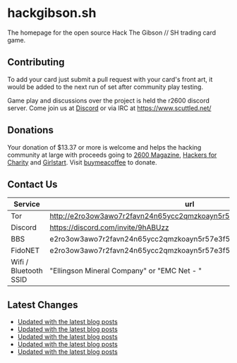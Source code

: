 # hackgibson.sh
The homepage for the open source Hack The Gibson // SH trading card game.


## Contributing

To add your card just submit a pull request with your card's front art, it would be added to the next run of set after community play testing.

Game play and discussions over the project is held the r2600 discord server. Come join us at [Discord](https://discord.com/invite/9hABUzz) or via IRC at https://www.scuttled.net/


## Donations

Your donation of $13.37 or more is welcome and helps the hacking community at large with proceeds going to [2600 Magazine](https://2600.com/), [Hackers for Charity](https://hackersforcharity.org) and [Girlstart](https://girlstart.org).  Visit [buymeacoffee](https://www.buymeacoffee.com/hackgibson.sh) to donate.


## Contact Us

Service | url
-|-
Tor | http://e2ro3ow3awo7r2favn24n65ycc2qmzkoayn5r57e3f56nvjwdcgg32ad.onion
Discord | https://discord.com/invite/9hABUzz
BBS | e2ro3ow3awo7r2favn24n65ycc2qmzkoayn5r57e3f56nvjwdcgg32ad.onion:23
FidoNET | e2ro3ow3awo7r2favn24n65ycc2qmzkoayn5r57e3f56nvjwdcgg32ad.onion:24554
Wifi / Bluetooth SSID | "Ellingson Mineral Company" or "EMC Net - <fidonet address>"

## Latest Changes
<!-- BLOG-POST-LIST:START -->
- [Updated with the latest blog posts](https://github.com/DFW2600/hackgibson.sh/commit/208b62b462f27f38a2e4cd5220f39cb100f27339)
- [Updated with the latest blog posts](https://github.com/DFW2600/hackgibson.sh/commit/c66858a4a3cf33b4e163fdac872ebf4f3ad84acf)
- [Updated with the latest blog posts](https://github.com/DFW2600/hackgibson.sh/commit/67abb25e5bf75633e87fde0a33e35c54a0735fe8)
- [Updated with the latest blog posts](https://github.com/DFW2600/hackgibson.sh/commit/d85f352882f8aeb244f96c20cbc148a295a44099)
- [Updated with the latest blog posts](https://github.com/DFW2600/hackgibson.sh/commit/11d005ac918288214114224733a00538b5c0ae33)
<!-- BLOG-POST-LIST:END -->
